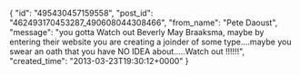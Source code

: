  {
   "id": "495430457159558",
   "post_id": "462493170453287_490608044308466",
   "from_name": "Pete Daoust",
   "message": "you gotta Watch out Beverly May Braaksma, maybe by entering their website you are creating a joinder of some type....maybe you swear an oath that you have NO IDEA about.....Watch out !!!!!!",
   "created_time": "2013-03-23T19:30:12+0000"
 }

